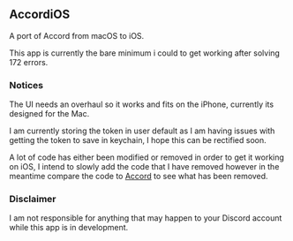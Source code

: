 ## AccordiOS
A port of Accord from macOS to iOS.

This app is currently the bare minimum i could to get working after solving 172 errors.

### Notices
The UI needs an overhaul so it works and fits on the iPhone, currently its designed for the Mac.

I am currently storing the token in user default as I am having issues with getting the token to save in keychain, I hope this can be rectified soon.

A lot of code has either been modified or removed in order to get it working on iOS, I intend to slowly add the code that I have removed however in the meantime compare the code to [Accord](https://github.com/evelyneee/accord) to see what has been removed.

### Disclaimer
I am not responsible for anything that may happen to your Discord account while this app is in development. 
